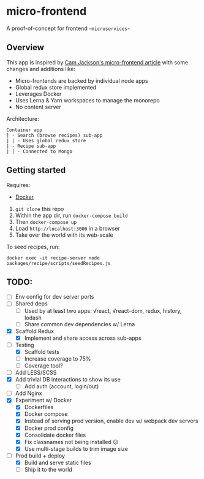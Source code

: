 # micro-frontend

A proof-of-concept for frontend `~microservices~`

## Overview

This app is inspired by [Cam Jackson's micro-frontend article](https://martinfowler.com/articles/micro-frontends.html)
with some changes and additions like:

- Micro-frontends are backed by individual node apps
- Global redux store implemented
- Leverages Docker
- Uses Lerna & Yarn workspaces to manage the monorepo
- No content server

Architecture:
```
Container app
| - Search (browse recipes) sub-app
| | - Uses global redux store
| - Recipe sub-app
| | - Connected to Mongo
```

## Getting started

Requires:
- [Docker](https://www.docker.com/products/docker-desktop)

1. `git clone` this repo
2. Within the app dir, run `docker-compose build`
3. Then `docker-compose up`
4. Load `http://localhost:3000` in a browser
5. Take over the world with its web-scale

To seed recipes, run:
```
docker exec -it recipe-server node packages/recipe/scripts/seedRecipes.js
```

## TODO:

- [ ] Env config for dev server ports
- [ ] Shared deps
  - [ ] Used by at least two apps: √react, √react-dom, redux, history, lodash
  - [ ] Share common dev dependencies w/ Lerna
- [x] Scaffold Redux
    - [x] Implement and share access across sub-apps
- [ ] Testing
  - [x] Scaffold tests
  - [ ] Increase coverage to 75%
  - [ ] Coverage tool?
- [ ] Add LESS/SCSS
- [x] Add trivial DB interactions to show its use
  - [ ] Add auth (account, login/out)
- [ ] Add Nginx
- [x] Experiment w/ Docker
  - [x] Dockerfiles
  - [x] Docker compose
  - [x] Instead of serving prod version, enable dev w/ webpack dev servers
  - [x] Docker prod config
  - [x] Consolidate docker files
  - [x] Fix classnames not being installed :confused:
  - [x] Use multi-stage builds to trim image size
- [ ] Prod build + deploy
  - [x] Build and serve static files
  - [ ] Ship it to the world
